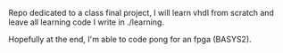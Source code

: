Repo dedicated to a class final project, I will learn vhdl from scratch and leave all learning code I write in ./learning.

Hopefully at the end, I'm able to code pong for an fpga (BASYS2).
